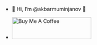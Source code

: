 - 👋 Hi, I’m @akbarmuminjanov 👋



- <a href="https://t.me/@Priler_04" target="_blank"><img src="https://cdn.buymeacoffee.com/buttons/v2/default-yellow.png" alt="Buy Me A Coffee" style="height: 60px !important;width: 217px !important;" ></a>
